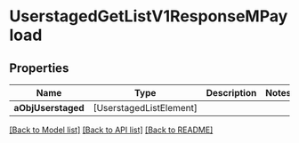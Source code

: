 # UserstagedGetListV1ResponseMPayload

## Properties
Name | Type | Description | Notes
------------ | ------------- | ------------- | -------------
**aObjUserstaged** | [UserstagedListElement] |  | 

[[Back to Model list]](../README.md#documentation-for-models) [[Back to API list]](../README.md#documentation-for-api-endpoints) [[Back to README]](../README.md)


